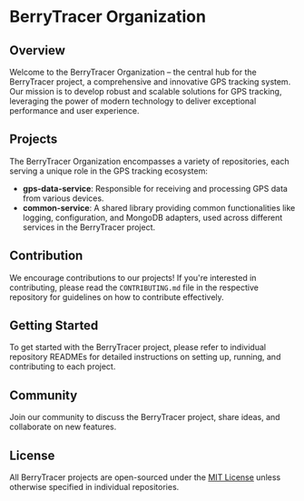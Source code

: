 # BerryTracer Organization

## Overview

Welcome to the BerryTracer Organization – the central hub for the BerryTracer project, a comprehensive and innovative GPS tracking system. Our mission is to develop robust and scalable solutions for GPS tracking, leveraging the power of modern technology to deliver exceptional performance and user experience.

## Projects

The BerryTracer Organization encompasses a variety of repositories, each serving a unique role in the GPS tracking ecosystem:

- **gps-data-service**: Responsible for receiving and processing GPS data from various devices.
- **common-service**: A shared library providing common functionalities like logging, configuration, and MongoDB adapters, used across different services in the BerryTracer project.

## Contribution

We encourage contributions to our projects! If you're interested in contributing, please read the `CONTRIBUTING.md` file in the respective repository for guidelines on how to contribute effectively.

## Getting Started

To get started with the BerryTracer project, please refer to individual repository READMEs for detailed instructions on setting up, running, and contributing to each project.

## Community

Join our community to discuss the BerryTracer project, share ideas, and collaborate on new features.

## License

All BerryTracer projects are open-sourced under the [MIT License](LICENSE) unless otherwise specified in individual repositories.
